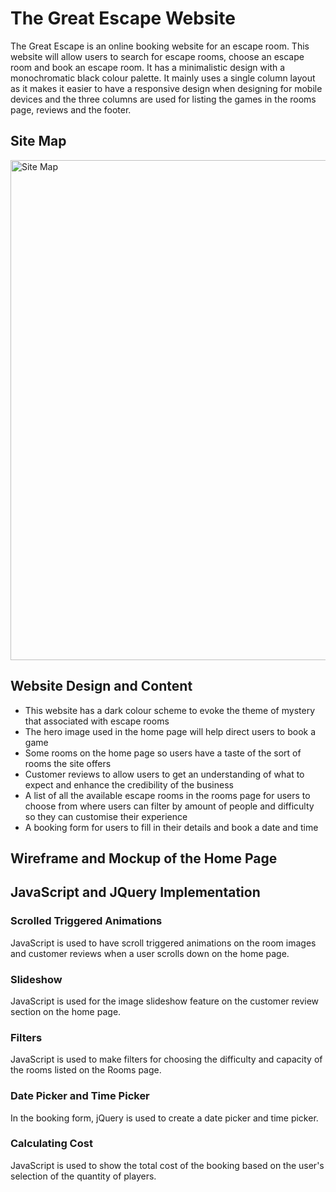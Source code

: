 # The Great Escape Website

The Great Escape is an online booking website for an escape room. This website will allow users to search for escape rooms, choose an escape room and book an escape room. It has a minimalistic design with a monochromatic black colour palette. It mainly uses a single column layout as it makes it easier to have a responsive design when designing for mobile devices and the three columns are used for listing the games in the rooms page, reviews and the footer.


## Site Map
<img width="800" alt="Site Map" src="https://user-images.githubusercontent.com/73512654/150724817-72739660-689a-4a93-8e85-2f56c6a448cd.png">


## Website Design and Content
- This website has a dark colour scheme to evoke the theme of mystery that associated with escape rooms
- The hero image used in the home page will help direct users to book a game
- Some rooms on the home page so users have a taste of the sort of rooms the site offers
- Customer reviews to allow users to get an understanding of what to expect and enhance the credibility of the business 
- A list of all the available escape rooms in the rooms page for users to choose from where users can filter by amount of people and difficulty so they can customise their experience 
- A booking form for users to fill in their details and book a date and time 


## Wireframe and Mockup of the Home Page


## JavaScript and JQuery Implementation
### Scrolled Triggered Animations 
JavaScript is used to have scroll triggered animations on the room images and customer reviews when a user scrolls down on the home page. 

### Slideshow 
JavaScript is used for the image slideshow feature on the customer review section on the home page. 

### Filters
JavaScript is used to make filters for choosing the difficulty and capacity of the rooms listed on the Rooms page. 

### Date Picker and Time Picker
In the booking form, jQuery is used to create a date picker and time picker.
 
### Calculating Cost 
JavaScript is used to show the total cost of the booking based on the user's selection of the quantity of players. 
